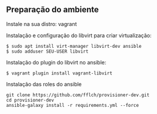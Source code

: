 ## Preparação do ambiente

Instale na sua distro: vagrant

Instalação e configuração do libvirt para criar virtualização:

    $ sudo apt install virt-manager libvirt-dev ansible
    $ sudo adduser SEU-USER libvirt

Instalação do plugin do libvirt no ansible:

    $ vagrant plugin install vagrant-libvirt

Instalação das roles do ansible

    git clone https://github.com/fflch/provisioner-dev.git
    cd provisioner-dev
    ansible-galaxy install -r requirements.yml --force
